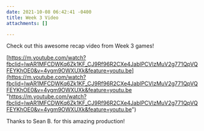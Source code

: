 ```yaml
---
date: 2021-10-08 06:42:41 -0400
title: Week 3 Video
attachments: []

---
```

Check out this awesome recap video from Week 3 games! 

[https://m.youtube.com/watch?fbclid=IwAR1MFCDWKq6Zk1KF_CJ9Rf96R2CXe4JablPCVlzMuV2g771QpVQFEYKhOE0&v=4ygm9OWXUXk&feature=youtu.be](https://m.youtube.com/watch?fbclid=IwAR1MFCDWKq6Zk1KF_CJ9Rf96R2CXe4JablPCVlzMuV2g771QpVQFEYKhOE0&v=4ygm9OWXUXk&feature=youtu.be "https://m.youtube.com/watch?fbclid=IwAR1MFCDWKq6Zk1KF_CJ9Rf96R2CXe4JablPCVlzMuV2g771QpVQFEYKhOE0&v=4ygm9OWXUXk&feature=youtu.be")

Thanks to Sean B. for this amazing production!